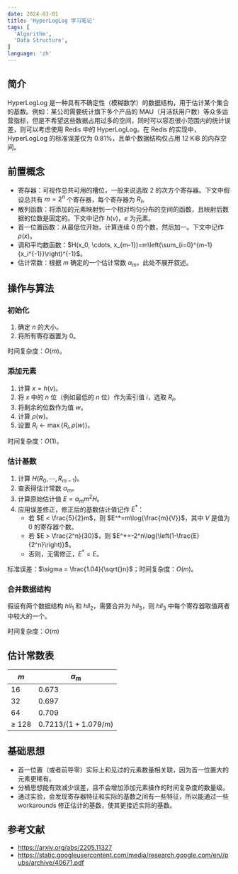 ```yaml
---
date: 2024-03-01
title: 'HyperLogLog 学习笔记'
tags: [
  'Algorithm',
  'Data Structure',
]
language: 'zh'
---
```


## 简介

HyperLogLog 是一种具有不确定性（模糊数学）的数据结构，用于估计某个集合的基数。例如：某公司需要统计旗下多个产品的 MAU（月活跃用户数）等众多运营指标，但是不希望这些数据占用过多的空间，同时可以容忍很小范围内的统计误差，则可以考虑使用 Redis 中的 HyperLogLog。在 Redis 的实现中，HyperLogLog 的标准误差仅为 0.81%，且单个数据结构仅占用 12 KiB 的内存空间。

## 前置概念

- 寄存器：可视作总共可用的槽位，一般来说选取 2 的次方个寄存器。下文中假设总共有 $m = 2^n$ 个寄存器，每个寄存器为 $R_i$。
- 散列函数：将添加的元素映射到一个相对均匀分布的空间的函数，且映射后数据的位数是固定的。下文中记作 $h(v)$，$e$ 为元素。
- 首一位置函数：从最低位开始，计算连续 0 的个数，然后加一。下文中记作 $\rho(x)$。
- 调和平均数函数：$H(x_0, \cdots, x_{m-1})=m\left(\sum_{i=0}^{m-1}{x_i^{-1}}\right)^{-1}$。
- 估计常数：根据 $m$ 确定的一个估计常数 $\alpha_m$，此处不展开叙述。

## 操作与算法

### 初始化

1. 确定 $n$ 的大小。
2. 将所有寄存器置为 0。

时间复杂度：$O(m)$。

### 添加元素

1. 计算 $x = h(v)$。
2. 将 $x$ 中的 $n$ 位（例如最低的 $n$ 位）作为索引值 $i$，选取 $R_i$。
3. 将剩余的位数作为值 $w$。
4. 计算 $\rho(w)$。
5. 设置 $R_i \leftarrow \max\left\{R_i, \rho(w)\right\}$。

时间复杂度：$O(1)$。

### 估计基数

1. 计算 $H(R_0, \cdots, R_{m-1})$。
2. 查表得估计常数 $\alpha_m$。
3. 计算原始估计值 $E=\alpha_m m^2 H$。
4. 应用误差修正，修正后的基数估计值记作 $E^*$：
    - 若 $E < \frac{5}{2}m$，则 $E^*=m\log{\frac{m}{V}}$，其中 $V$ 是值为 0 的寄存器个数。
    - 若 $E > \frac{2^n}{30}$，则 $E^*=-2^n\log{\left(1-\frac{E}{2^n}\right)}$。
    - 否则，无需修正，$E^* = E$。

标准误差：$\sigma = \frac{1.04}{\sqrt{}n}$；时间复杂度：$O(m)$。

### 合并数据结构

假设有两个数据结构 $hll_1$ 和 $hll_2$，需要合并为 $hll_3$，则 $hll_3$ 中每个寄存器取值两者中较大的一个。

时间复杂度：$O(m)$

## 估计常数表

| $m$ | $\alpha_m$ |
| - | - |
| 16 | 0.673 |
| 32 | 0.697 |
| 64 | 0.709 |
| ≥ 128 | 0.7213/(1 + 1.079/m) |

## 基础思想

- 首一位置（或者前导零）实际上和见过的元素数量相关联，因为首一位置大的元素更稀有。
- 分桶思想能有效减少误差，且不会增加添加元素操作的时间复杂度的数量级。
- 通过实验，会发现寄存器特征和实际的基数之间有一些特征，所以能通过一些 workarounds 修正估计的基数，使其更接近实际的基数。

## 参考文献

- <https://arxiv.org/abs/2205.11327>
- <https://static.googleusercontent.com/media/research.google.com/en//pubs/archive/40671.pdf>